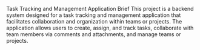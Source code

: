 Task Tracking and Management Application
Brief
This project is a backend system designed for a task tracking and management application that facilitates collaboration and organization within teams or projects. The application allows users to create, assign, and track tasks, collaborate with team members via comments and attachments, and manage teams or projects.

